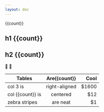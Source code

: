 ```yaml
---
layout: doc
---
```


<script setup>
import { ref } from 'vue'
import { useData  } from 'vitepress'

console.log(useData())
const count = ref(1)
</script>

<div class="cursor-pointer select-none" @click="count = count + 2">{{count}}</div>

## h1 {{count}}

## h2 {{count}}

:tada: :100:

| Tables        |      Are{{count}}      |  Cool |
| ------------- | :-----------: | ----: |
| col 3 is      | right-aligned | $1600 |
| col {{count}} is      |   centered    |   $12 |
| zebra stripes |   are neat    |    $1 |
